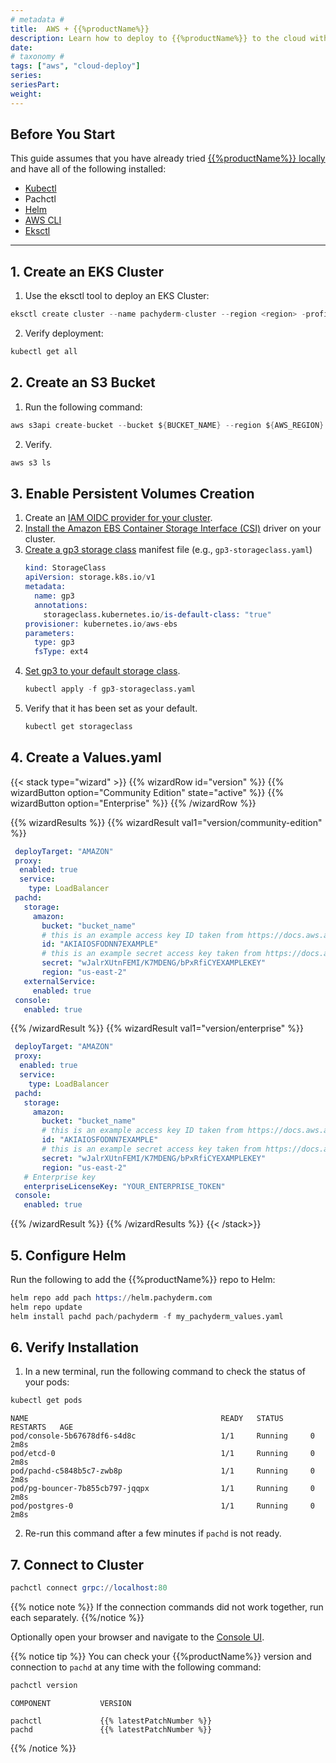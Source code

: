 ```yaml
---
# metadata # 
title:  AWS + {{%productName%}}
description: Learn how to deploy to {{%productName%}} to the cloud with AWS.
date: 
# taxonomy #
tags: ["aws", "cloud-deploy"]
series:
seriesPart:
weight: 
---
```


## Before You Start 

This guide assumes that you have already tried [{{%productName%}} locally](../../local-deploy/) and have all of the following installed:

- [Kubectl](https://kubernetes.io/docs/tasks/tools/) 
- Pachctl 
- [Helm](https://helm.sh/docs/intro/install/)
- [AWS CLI](https://docs.aws.amazon.com/cli/latest/userguide/getting-started-install.html)
- [Eksctl](https://docs.aws.amazon.com/eks/latest/userguide/eksctl.html)

---

## 1. Create an EKS Cluster 

1. Use the eksctl tool to deploy an EKS Cluster:
```s
eksctl create cluster --name pachyderm-cluster --region <region> -profile <your named profile>
```
2. Verify deployment: 
```s
kubectl get all
```

## 2. Create an S3 Bucket

1. Run the following command:
```s
aws s3api create-bucket --bucket ${BUCKET_NAME} --region ${AWS_REGION}
```
2. Verify. 
```s
aws s3 ls
```

## 3. Enable Persistent Volumes Creation 

1. Create an [IAM OIDC provider for your cluster](https://docs.aws.amazon.com/eks/latest/userguide/enable-iam-roles-for-service-accounts.html). 
2. [Install the Amazon EBS Container Storage Interface (CSI)](https://docs.aws.amazon.com/eks/latest/userguide/managing-ebs-csi.html) driver on your cluster.
3. [Create a gp3 storage class](https://docs.aws.amazon.com/eks/latest/userguide/storage-classes.html) manifest file (e.g., `gp3-storageclass.yaml`)
   ```s
   kind: StorageClass
   apiVersion: storage.k8s.io/v1
   metadata:
     name: gp3
     annotations:
       storageclass.kubernetes.io/is-default-class: "true"
   provisioner: kubernetes.io/aws-ebs
   parameters:
     type: gp3
     fsType: ext4

   ```
4. [Set gp3 to your default storage class](https://kubernetes.io/docs/tasks/administer-cluster/change-default-storage-class/). 
   ```s
   kubectl apply -f gp3-storageclass.yaml
   ```
5. Verify that it has been set as your default.
   ```s
   kubectl get storageclass
   ```

## 4. Create a Values.yaml

{{< stack type="wizard" >}}
{{% wizardRow id="version" %}}
{{% wizardButton option="Community Edition" state="active" %}}
{{% wizardButton option="Enterprise" %}}
{{% /wizardRow %}}

{{% wizardResults %}}
{{% wizardResult val1="version/community-edition" %}}
```yaml
 deployTarget: "AMAZON"
 proxy:
  enabled: true
  service:
    type: LoadBalancer
 pachd:
   storage:
     amazon:
       bucket: "bucket_name"      
       # this is an example access key ID taken from https://docs.aws.amazon.com/IAM/latest/UserGuide/id_credentials_access-keys.html (AWS Credentials)
       id: "AKIAIOSFODNN7EXAMPLE"                
       # this is an example secret access key taken from https://docs.aws.amazon.com/IAM/latest/UserGuide/id_credentials_access-keys.html  (AWS Credentials)          
       secret: "wJalrXUtnFEMI/K7MDENG/bPxRfiCYEXAMPLEKEY"
       region: "us-east-2"
   externalService:
     enabled: true
 console:
   enabled: true
```
{{% /wizardResult %}}
{{% wizardResult val1="version/enterprise" %}}
```yaml
 deployTarget: "AMAZON"
 proxy:
  enabled: true
  service:
    type: LoadBalancer
 pachd:
   storage:
     amazon:
       bucket: "bucket_name"                
       # this is an example access key ID taken from https://docs.aws.amazon.com/IAM/latest/UserGuide/id_credentials_access-keys.html (AWS Credentials)
       id: "AKIAIOSFODNN7EXAMPLE"                
       # this is an example secret access key taken from https://docs.aws.amazon.com/IAM/latest/UserGuide/id_credentials_access-keys.html  (AWS Credentials)          
       secret: "wJalrXUtnFEMI/K7MDENG/bPxRfiCYEXAMPLEKEY"
       region: "us-east-2"
   # Enterprise key 
   enterpriseLicenseKey: "YOUR_ENTERPRISE_TOKEN"
 console:
   enabled: true
```
{{% /wizardResult %}}
{{% /wizardResults %}}
{{< /stack>}}

## 5. Configure Helm

Run the following to add the {{%productName%}} repo to Helm:
```s
helm repo add pach https://helm.pachyderm.com
helm repo update
helm install pachd pach/pachyderm -f my_pachyderm_values.yaml 
```
## 6. Verify Installation 

1. In a new terminal, run the following command to check the status of your pods:
 ```s
 kubectl get pods
 ```
 ```
 NAME                                           READY   STATUS      RESTARTS   AGE
pod/console-5b67678df6-s4d8c                   1/1     Running     0          2m8s
pod/etcd-0                                     1/1     Running     0          2m8s
pod/pachd-c5848b5c7-zwb8p                      1/1     Running     0          2m8s
pod/pg-bouncer-7b855cb797-jqqpx                1/1     Running     0          2m8s
pod/postgres-0                                 1/1     Running     0          2m8s
 ```
2. Re-run this command after a few minutes if `pachd` is not ready.

## 7. Connect to Cluster

```s
pachctl connect grpc://localhost:80 
```
{{% notice note %}}
If the connection commands did not work together, run each separately.
{{%/notice %}}

Optionally open your browser and navigate to the [Console UI](http://localhost:4000).

{{% notice tip %}}
You can check your {{%productName%}} version and connection to `pachd` at any time with the following command:
   ```s
   pachctl version
   ```
   ```
   COMPONENT           VERSION  

   pachctl             {{% latestPatchNumber %}}  
   pachd               {{% latestPatchNumber %}}  
   ```
{{% /notice %}}
